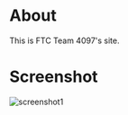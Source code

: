 # About
This is FTC Team 4097's site.

# Screenshot
![screenshot1](http://imgur.com/download/o4QgoXt)
